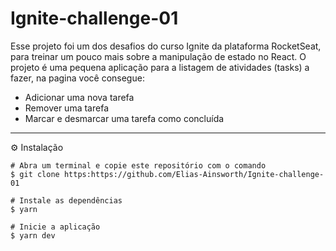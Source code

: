 # Ignite-challenge-01

Esse projeto foi um dos desafios do curso Ignite da plataforma RocketSeat, para treinar um pouco mais sobre a manipulação de estado no React. O projeto é uma pequena aplicação para a listagem de atividades (tasks) a fazer, na pagina você consegue:
- Adicionar uma nova tarefa
- Remover uma tarefa
- Marcar e desmarcar uma tarefa como concluída

-----------------------------------------------------------------

⚙️ Instalação
```
# Abra um terminal e copie este repositório com o comando
$ git clone https:https://github.com/Elias-Ainsworth/Ignite-challenge-01
```
```
# Instale as dependências
$ yarn

# Inicie a aplicação
$ yarn dev
```

